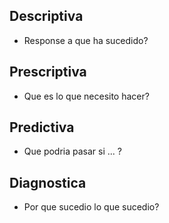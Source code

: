 ## Descriptiva
- Response a que ha sucedido?
## Prescriptiva
- Que es lo que necesito hacer?
## Predictiva
-  Que podria pasar si ... ?
## Diagnostica
- Por que sucedio lo que sucedio?